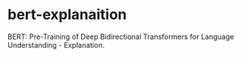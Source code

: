 # bert-explanaition
BERT: Pre-Training of Deep Bidirectional Transformers for Language Understanding - Explanation.
